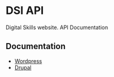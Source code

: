 # DSI API
Digital Skills website. API Documentation

## Documentation
- [Wordpress](https://skounis.github.io/dsi-api/wp/curl/)
- [Drupal](/https://skounis.github.io/dsi-api/d8/curl/)